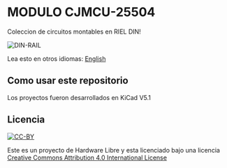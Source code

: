 # MODULO CJMCU-25504 

Coleccion de circuitos montables en RIEL DIN!

![DIN-RAIL](dinrailcircuits.png)

Lea esto en otros idiomas: [English](../README.md)
## Como usar este repositorio

Los proyectos fueron desarrollados en KiCad V5.1

## Licencia
[![CC-BY](https://i.creativecommons.org/l/by/4.0/88x31.png)](https://creativecommons.org/licenses/by/4.0/)

Este es un proyecto de Hardware Libre y esta licenciado bajo una licencia [Creative Commons Attribution 4.0 International License](https://creativecommons.org/licenses/by/4.0/)
